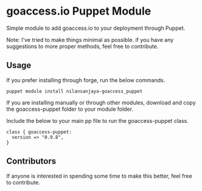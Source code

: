 # goaccess.io Puppet Module
Simple module to add goaccess.io to your deployment through Puppet.

Note: I've tried to make things minimal as possible. if you have any suggestions to more proper methods, feel free to contribute.

## Usage
If you prefer installing through forge, run the below commands.

```
puppet module install nilansanjaya-goaccess_puppet
```

If you are installing manually or through other modules, download and copy the goaccess-puppet folder to your module folder.

Include the below to your main pp file to run the goaccess-puppet class.
```
class { goaccess-puppet:
  version => "0.9.8",
}
```

## Contributors

If anyone is interested in spending some time to make this better, feel free to contribute.
